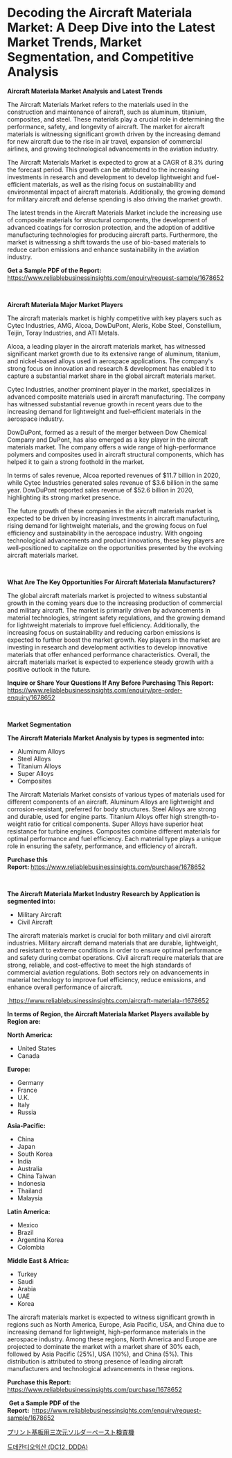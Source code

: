 <p><h1>Decoding the Aircraft Materiala Market: A Deep Dive into the Latest Market Trends, Market Segmentation, and Competitive Analysis</h1></p><p><strong>Aircraft Materiala Market Analysis and Latest Trends</strong></p>
<p><p>The Aircraft Materials Market refers to the materials used in the construction and maintenance of aircraft, such as aluminum, titanium, composites, and steel. These materials play a crucial role in determining the performance, safety, and longevity of aircraft. The market for aircraft materials is witnessing significant growth driven by the increasing demand for new aircraft due to the rise in air travel, expansion of commercial airlines, and growing technological advancements in the aviation industry.</p><p>The Aircraft Materials Market is expected to grow at a CAGR of 8.3% during the forecast period. This growth can be attributed to the increasing investments in research and development to develop lightweight and fuel-efficient materials, as well as the rising focus on sustainability and environmental impact of aircraft materials. Additionally, the growing demand for military aircraft and defense spending is also driving the market growth.</p><p>The latest trends in the Aircraft Materials Market include the increasing use of composite materials for structural components, the development of advanced coatings for corrosion protection, and the adoption of additive manufacturing technologies for producing aircraft parts. Furthermore, the market is witnessing a shift towards the use of bio-based materials to reduce carbon emissions and enhance sustainability in the aviation industry.</p></p>
<p><strong>Get a Sample PDF of the Report:&nbsp;</strong> <a href="https://www.reliablebusinessinsights.com/enquiry/request-sample/1678652">https://www.reliablebusinessinsights.com/enquiry/request-sample/1678652</a></p>
<p>&nbsp;</p>
<p><strong>Aircraft Materiala Major Market Players</strong></p>
<p><p>The aircraft materials market is highly competitive with key players such as Cytec Industries, AMG, Alcoa, DowDuPont, Aleris, Kobe Steel, Constellium, Teijin, Toray Industries, and ATI Metals. </p><p>Alcoa, a leading player in the aircraft materials market, has witnessed significant market growth due to its extensive range of aluminum, titanium, and nickel-based alloys used in aerospace applications. The company's strong focus on innovation and research & development has enabled it to capture a substantial market share in the global aircraft materials market.</p><p>Cytec Industries, another prominent player in the market, specializes in advanced composite materials used in aircraft manufacturing. The company has witnessed substantial revenue growth in recent years due to the increasing demand for lightweight and fuel-efficient materials in the aerospace industry.</p><p>DowDuPont, formed as a result of the merger between Dow Chemical Company and DuPont, has also emerged as a key player in the aircraft materials market. The company offers a wide range of high-performance polymers and composites used in aircraft structural components, which has helped it to gain a strong foothold in the market.</p><p>In terms of sales revenue, Alcoa reported revenues of $11.7 billion in 2020, while Cytec Industries generated sales revenue of $3.6 billion in the same year. DowDuPont reported sales revenue of $52.6 billion in 2020, highlighting its strong market presence.</p><p>The future growth of these companies in the aircraft materials market is expected to be driven by increasing investments in aircraft manufacturing, rising demand for lightweight materials, and the growing focus on fuel efficiency and sustainability in the aerospace industry. With ongoing technological advancements and product innovations, these key players are well-positioned to capitalize on the opportunities presented by the evolving aircraft materials market.</p></p>
<p>&nbsp;</p>
<p><strong>What Are The Key Opportunities For Aircraft Materiala Manufacturers?</strong></p>
<p><p>The global aircraft materials market is projected to witness substantial growth in the coming years due to the increasing production of commercial and military aircraft. The market is primarily driven by advancements in material technologies, stringent safety regulations, and the growing demand for lightweight materials to improve fuel efficiency. Additionally, the increasing focus on sustainability and reducing carbon emissions is expected to further boost the market growth. Key players in the market are investing in research and development activities to develop innovative materials that offer enhanced performance characteristics. Overall, the aircraft materials market is expected to experience steady growth with a positive outlook in the future.</p></p>
<p><strong>Inquire or Share Your Questions If Any Before Purchasing This Report:</strong> <a href="https://www.reliablebusinessinsights.com/enquiry/pre-order-enquiry/1678652">https://www.reliablebusinessinsights.com/enquiry/pre-order-enquiry/1678652</a></p>
<p>&nbsp;</p>
<p><strong>Market Segmentation</strong></p>
<p><strong>The Aircraft Materiala Market Analysis by types is segmented into:</strong></p>
<p><ul><li>Aluminum Alloys</li><li>Steel Alloys</li><li>Titanium Alloys</li><li>Super Alloys</li><li>Composites</li></ul></p>
<p><p>The Aircraft Materials Market consists of various types of materials used for different components of an aircraft. Aluminum Alloys are lightweight and corrosion-resistant, preferred for body structures. Steel Alloys are strong and durable, used for engine parts. Titanium Alloys offer high strength-to-weight ratio for critical components. Super Alloys have superior heat resistance for turbine engines. Composites combine different materials for optimal performance and fuel efficiency. Each material type plays a unique role in ensuring the safety, performance, and efficiency of aircraft.</p></p>
<p><strong>Purchase this Report:&nbsp;</strong><a href="https://www.reliablebusinessinsights.com/purchase/1678652">https://www.reliablebusinessinsights.com/purchase/1678652</a></p>
<p>&nbsp;</p>
<p><strong>The Aircraft Materiala Market Industry Research by Application is segmented into:</strong></p>
<p><ul><li>Military Aircraft</li><li>Civil Aircraft</li></ul></p>
<p><p>The aircraft materials market is crucial for both military and civil aircraft industries. Military aircraft demand materials that are durable, lightweight, and resistant to extreme conditions in order to ensure optimal performance and safety during combat operations. Civil aircraft require materials that are strong, reliable, and cost-effective to meet the high standards of commercial aviation regulations. Both sectors rely on advancements in material technology to improve fuel efficiency, reduce emissions, and enhance overall performance of aircraft.</p></p>
<p><a href="https://www.reliablebusinessinsights.com/aircraft-materiala-r1678652">&nbsp;https://www.reliablebusinessinsights.com/aircraft-materiala-r1678652</a></p>
<p><strong>In terms of Region, the Aircraft Materiala Market Players available by Region are:</strong></p>
<p>
    <p> <strong> North America: </strong>
        <ul>
            <li>United States</li>
            <li>Canada</li>
        </ul>
        </p> 
    <p> <strong> Europe: </strong>
        <ul>
            <li>Germany</li>
            <li>France</li>
            <li>U.K.</li>
            <li>Italy</li>
            <li>Russia</li>
        </ul>
        </p> 
    <p> <strong> Asia-Pacific: </strong>
        <ul>
            <li>China</li>
            <li>Japan</li>
            <li>South Korea</li>
            <li>India</li>
            <li>Australia</li>
            <li>China Taiwan</li>
            <li>Indonesia</li>
            <li>Thailand</li>
            <li>Malaysia</li>
        </ul>
        </p> 
    <p> <strong> Latin America: </strong>
        <ul>
            <li>Mexico</li>
            <li>Brazil</li>
            <li>Argentina Korea</li>
            <li>Colombia</li>
        </ul>
        </p> 
    <p> <strong> Middle East & Africa: </strong>
        <ul>
            <li>Turkey</li>
            <li>Saudi</li>
            <li>Arabia</li>
            <li>UAE</li>
            <li>Korea</li>
        </ul>
    </p>
    </p>
<p><p>The aircraft materials market is expected to witness significant growth in regions such as North America, Europe, Asia Pacific, USA, and China due to increasing demand for lightweight, high-performance materials in the aerospace industry. Among these regions, North America and Europe are projected to dominate the market with a market share of 30% each, followed by Asia Pacific (25%), USA (10%), and China (5%). This distribution is attributed to strong presence of leading aircraft manufacturers and technological advancements in these regions.</p></p>
<p><strong>Purchase this Report: </strong><a href="https://www.reliablebusinessinsights.com/purchase/1678652">https://www.reliablebusinessinsights.com/purchase/1678652</a></p>
<p>&nbsp;<strong>Get a Sample PDF of the Report:&nbsp;&nbsp;</strong><a href="https://www.reliablebusinessinsights.com/enquiry/request-sample/1678652">https://www.reliablebusinessinsights.com/enquiry/request-sample/1678652</a></p>
<p><strong></strong></p>
<p><p><a href="https://medium.com/@lorrainethompson10/%EF%BC%93d%E5%9F%BA%E6%9D%BF%E5%90%91%E3%81%91%E5%8D%B0%E5%88%B7%E5%9F%BA%E6%9D%BF%E6%A4%9C%E6%9F%BB%E6%A9%9F%E3%81%AE%E5%B8%82%E5%A0%B4%E8%AA%BF%E6%9F%BB%E3%83%AC%E3%83%9D%E3%83%BC%E3%83%88-%E3%81%9D%E3%81%AE%E6%AD%B4%E5%8F%B2%E3%81%8A%E3%82%88%E3%81%B32031%E5%B9%B4%E3%81%BE%E3%81%A7%E3%81%AE%E4%BA%88%E6%B8%AC-285198d87f3a">プリント基板用三次元ソルダーペースト検査機</a></p><p><a href="https://medium.com/@dulcewisozk/%EB%8F%84%EB%8D%B0%EC%B9%B8%EB%94%94%EC%98%A4%EC%82%B0-dc12-ddda-%EC%8B%9C%EC%9E%A5-%EC%84%B1%EA%B3%B5%EC%A0%81%EC%9D%B8-%EB%B9%84%EC%A6%88%EB%8B%88%EC%8A%A4-%EC%A0%84%EB%9E%B5%EC%9D%98-%ED%95%B5%EC%8B%AC-2031%EB%85%84%EA%B9%8C%EC%A7%80-%EC%98%88%EC%B8%A1-5e357783d133">도데칸디오익산 (DC12, DDDA)</a></p></p>